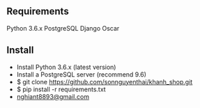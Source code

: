 Requirements
------------
Python 3.6.x
PostgreSQL
Django Oscar

Install
-------
- Install Python 3.6.x (latest version)
- Install a PostgreSQL server (recommend 9.6)
- $ git clone https://github.com/sonnguyenthai/khanh_shop.git
- $ pip install -r requirements.txt
- nghiant8893@gmail.com
